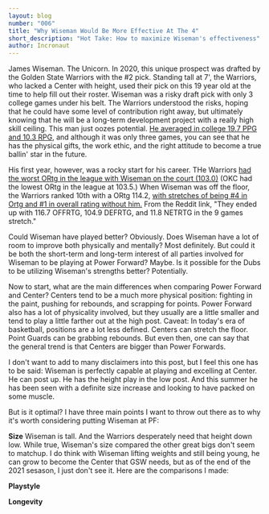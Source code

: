 ```yaml
---
layout: blog
number: "006"
title: "Why Wiseman Would Be More Effective At The 4"
short_description: "Hot Take: How to maximize Wiseman's effectiveness"
author: Incronaut
---
```


James Wiseman. The Unicorn. In 2020, this unique prospect was drafted by the Golden State Warriors with the #2 pick.  Standing tall at 7', the Warriors, who lacked a Center with height, used their pick on this 19 year old at the time to help fill out their roster.  Wiseman was a risky draft pick with only 3 college games under his belt.  The Warriors understood the risks, hoping that he could have some level of contribution right away, but ultimately knowing that he will be a long-term development project with a really high skill ceiling.  This man just oozes potential.  <a href="https://en.wikipedia.org/wiki/James_Wiseman">He averaged in college 19.7 PPG and 10.3 RPG</a>, and although it was only three games, you can see that he has the physical gifts, the work ethic, and the right attitude to become a true ballin' star in the future.

His first year, however, was a rocky start for his career.  THe Warriors <a href="https://www.basketball-reference.com/teams/GSW/2021/on-off/">had the worst ORtg in the league with Wiseman on the court (103.0)</a> (OKC had the lowest ORtg in the league at 103.5.) When Wiseman was off the floor, the Warriors ranked 10th with a ORtg 114.2, <a href="https://www.reddit.com/r/nba/comments/myz09p/since_wisemans_injury_the_warriors_are_ranked_1/"> with stretches of being #4 in Ortg and #1 in overall rating without him.</a>  From the Reddit link, "They ended up with 116.7 OFFRTG, 104.9 DEFRTG, and 11.8 NETRTG in the 9 games stretch."

Could Wiseman have played better? Obviously.  Does Wiseman have a lot of room to improve both physically and mentally?  Most definitely.  But could it be both the short-term and long-term interest of all parties involved for Wiseman to be playing at Power Forward?  Maybe.  Is it possible for the Dubs to be utilizing Wiseman's strengths better?  Potentially.

Now to start, what are the main differences when comparing Power Forward and Center?  Centers tend to be a much more physical position: fighting in the paint, pushing for rebounds, and scrapping for points.  Power Forward also has a lot of physicality involved, but they usually are a little smaller and tend to play a little farther out at the high post.  Caveat: In today's era of basketball, positions are a lot less defined.  Centers can stretch the floor.  Point Guards can be grabbing rebounds.  But even then, one can say that the general trend is that Centers are bigger than Power Forwards.

I don't want to add to many disclaimers into this post, but I feel this one has to be said:  Wiseman is perfectly capable at playing and excelling at Center.  He can post up.  He has the height play in the low post.  And this summer he has been seen with a definite size increase and looking to have packed on some muscle.

But is it optimal? I have three main points I want to throw out there as to why it's worth considering putting Wiseman at PF:

<b>Size</b>
Wiseman is tall.  And the Warriors desperately need that height down low.  While true, Wiseman's size compared the other great bigs don't seem to matchup.  I do think with Wiseman lifting weights and still being young, he can grow to become the Center that GSW needs, but as of the end of the 2021 sesason, I just don't see it.  Here are the comparisons I made:

<b>Playstyle</b>

<b>Longevity</b>